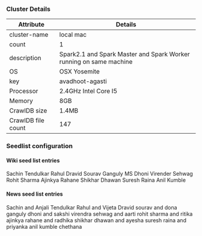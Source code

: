 ### Cluster Details

| Attribute | Details |
| --- | --- |
|cluster-name|local mac|
|count|1|
|description|Spark2.1 and Spark Master and Spark Worker running on same machine|
|OS|OSX Yosemite|
|key|avadhoot-agasti|
|Processor|2.4GHz Intel Core I5|
|Memory|8GB|
|CrawlDB size|1.4MB|
|CrawlDB file count|147|

### Seedlist configuration

#### Wiki seed list entries

Sachin Tendulkar
Rahul Dravid
Sourav Ganguly
MS Dhoni
Virender Sehwag
Rohit Sharma
Ajinkya Rahane
Shikhar Dhawan
Suresh Raina
Anil Kumble

#### News seed list entries

Sachin and Anjali Tendulkar
Rahul and Vijeta Dravid
sourav and dona ganguly
dhoni and sakshi
virendra sehwag and aarti
rohit sharma and ritika
ajinkya rahane and radhika
shikhar dhawan and ayesha
suresh raina and priyanka
anil kumble chethana




